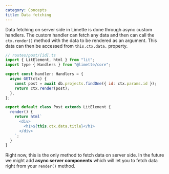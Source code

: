 ```yaml
---
category: Concepts
title: Data fetching
---
```


Data fetching on server side in Limette is done through async custom handlers. The custom handler can fetch any data and then can call the `ctx.render()` method with the data to be rendered as an argument. This data can then be accessed from `this.ctx.data.` property.

```js
// routes/post/[id].ts
import { LitElement, html } from "lit";
import type { Handlers } from "@limette/core";

export const handler: Handlers = {
  async GET(ctx) {
    const post = await db.projects.findOne({ id: ctx.params.id });
    return ctx.render(post);
  },
};

export default class Post extends LitElement {
  render() {
    return html`
      <div>
        <h1>${this.ctx.data.title}</h1>
      </div>
    `;
  }
}
```

Right now, this is the only method to fetch data on server side. In the future we might add **async server components** which will let you to fetch data right from your `render()` method.
